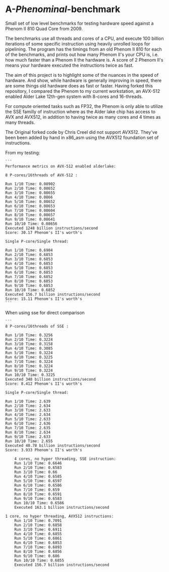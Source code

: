 # A-*Phenominal*-benchmark

Small set of low level benchmarks for testing hardware speed against a Phenom II 810 Quad Core from 2009.

The benchmarks use all threads and cores of a CPU, and execute 100 billion iterations of some specific instruction using heavily unrolled loops for pipelining. The program has the timings from an old Phenom II 810 for each of the benchmarks, and prints out how many Phenom II's your CPU is, i.e. how much faster than a Phenom II the hardware is. A score of 2 Phenom II's means your hardware executed the instructions twice as fast.

The aim of this project is to highlight some of the nuances in the speed of hardware. And show, while hardware is generally improving in speed, there are some things old hardware does as fast or faster. Having forked this repository, I compared the Phenom to my current workstation, an AVX-512 enabled Alder Lake 12th-gen system with 8-cores and 16-threads.

For compute oriented tasks such as FP32, the Phenom is only able to utilize the SSE familly of instruction where as the Alder lake chip has access to AVX and AVX512, in addition to having twice as many cores and 4 times as many threads. 


The Original forked code by Chris Creel did not support AVX512. They've been been added by hand in x86_asm using the AVX512 foundation set of instructions. 

From my testing:


    ```
    Performance metrics on AVX-512 enabled alderlake:
    
    8 P-cores/16threads of AVX-512 :
    
    Run 1/10 Time: 0.08902
    Run 2/10 Time: 0.08652
    Run 3/10 Time: 0.08655
    Run 4/10 Time: 0.0866
    Run 5/10 Time: 0.08652
    Run 6/10 Time: 0.08653
    Run 7/10 Time: 0.08604
    Run 8/10 Time: 0.08657
    Run 9/10 Time: 0.08641
    Run 10/10 Time: 0.08656
    Executed 1248 billion instructions/second
    Score: 30.17 Phenom's II's worth's
    
    Single P-core/Single thread:
    
    Run 1/10 Time: 0.6904
    Run 2/10 Time: 0.6853
    Run 3/10 Time: 0.6853
    Run 4/10 Time: 0.6853
    Run 5/10 Time: 0.6853
    Run 6/10 Time: 0.6853
    Run 7/10 Time: 0.6852
    Run 8/10 Time: 0.6853
    Run 9/10 Time: 0.6853
    Run 10/10 Time: 0.6852
    Executed 156.7 billion instructions/second
    Score: 15.11 Phenom's II's worth's
    ```

When using sse for direct comparison 
    
    
    ```
    8 P-cores/16threads of SSE :

    Run 1/10 Time: 0.3256
    Run 2/10 Time: 0.3224
    Run 3/10 Time: 0.3158
    Run 4/10 Time: 0.3085
    Run 5/10 Time: 0.3224
    Run 6/10 Time: 0.3225
    Run 7/10 Time: 0.3224
    Run 8/10 Time: 0.3224
    Run 9/10 Time: 0.3224
    Run 10/10 Time: 0.3225
    Executed 348 billion instructions/second
    Score: 8.412 Phenom's II's worth's

    Single P-core/Single thread:
    
    Run 1/10 Time: 2.639
    Run 2/10 Time: 2.634
    Run 3/10 Time: 2.633
    Run 4/10 Time: 2.634
    Run 5/10 Time: 2.633
    Run 6/10 Time: 2.636
    Run 7/10 Time: 2.635
    Run 8/10 Time: 2.634
    Run 9/10 Time: 2.633
    Run 10/10 Time: 2.655
    Executed 40.78 billion instructions/second
    Score: 3.933 Phenom's II's worth's

```
    4 cores, no hyper threading, SSE instruction:
	Run 1/10 Time: 0.6646
	Run 2/10 Time: 0.6583
	Run 3/10 Time: 0.66
	Run 4/10 Time: 0.6585
	Run 5/10 Time: 0.6597
	Run 6/10 Time: 0.6586
	Run 7/10 Time: 0.659
	Run 8/10 Time: 0.6591
	Run 9/10 Time: 0.6583
	Run 10/10 Time: 0.6586
	Executed 163.1 billion instructions/second

1 core, no hyper threading, AVX512 instructions: 
	Run 1/10 Time: 0.7091
	Run 2/10 Time: 0.6858
	Run 3/10 Time: 0.6911
	Run 4/10 Time: 0.6855
	Run 5/10 Time: 0.6861
	Run 6/10 Time: 0.6853
	Run 7/10 Time: 0.6893
	Run 8/10 Time: 0.6856
	Run 9/10 Time: 0.686
	Run 10/10 Time: 0.6855
	Executed 156.7 billion instructions/second
    
```
